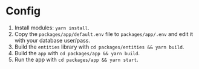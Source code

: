 # Config

1. Install modules: `yarn install`.
2. Copy the `packages/app/default.env` file to `packages/app/.env` and edit it with your database user/pass.
3. Build the `entities` library with `cd packages/entities && yarn build`.
4. Build the `app` with `cd packages/app && yarn build`.
5. Run the app with `cd packages/app && yarn start`.
